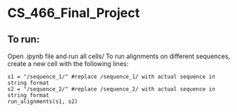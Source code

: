 # CS_466_Final_Project
## To run: 
Open .ipynb file and run all cells/
To run alignments on different sequences, create a new cell with the following lines:

`s1 = "/sequence_1/" #replace /sequence_1/ with actual sequence in string format`\
`s2 = "/sequence_2/" #replace /sequence_2/ with actual sequence in string format`\
`run_alignments(s1, s2)`
